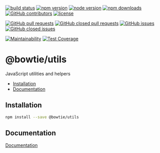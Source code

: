 [![build status](https://img.shields.io/travis/bowtie-co/node-utils.svg?style=flat-square)](https://travis-ci.org/bowtie-co/node-utils)
[![npm version](https://img.shields.io/npm/v/@bowtie/utils.svg?style=flat-square)](https://www.npmjs.com/package/@bowtie/utils)
[![node version](https://img.shields.io/node/v/@bowtie/utils.svg?style=flat-square)](https://nodejs.org)
[![npm downloads](https://img.shields.io/npm/dt/@bowtie/utils.svg?style=flat-square)](https://www.npmjs.com/package/@bowtie/utils)
[![GitHub contributors](https://img.shields.io/github/contributors/bowtie-co/node-utils.svg?style=flat-square)](https://github.com/bowtie-co/node-utils/graphs/contributors)
[![license](https://img.shields.io/npm/l/@bowtie/utils.svg?style=flat-square)](https://github.com/bowtie-co/node-utils/blob/master/LICENSE)

[![GitHub pull requests](https://img.shields.io/github/issues-pr/bowtie-co/node-utils.svg?style=flat-square)](https://github.com/bowtie-co/node-utils/pulls)
[![GitHub closed pull requests](https://img.shields.io/github/issues-pr-closed/bowtie-co/node-utils.svg?style=flat-square)](https://github.com/bowtie-co/node-utils/pulls?utf8=%E2%9C%93&q=is%3Apr+is%3Aclosed+)
[![GitHub issues](https://img.shields.io/github/issues/bowtie-co/node-utils.svg?style=flat-square)](https://github.com/bowtie-co/node-utils/issues)
[![GitHub closed issues](https://img.shields.io/github/issues-closed/bowtie-co/node-utils.svg?style=flat-square)](https://github.com/bowtie-co/node-utils/issues?utf8=%E2%9C%93&q=is%3Aissue+is%3Aclosed+)

[![Maintainability](https://api.codeclimate.com/v1/badges/45fbac41cbd29072bcc1/maintainability)](https://codeclimate.com/github/bowtie-co/node-utils/maintainability)
[![Test Coverage](https://api.codeclimate.com/v1/badges/45fbac41cbd29072bcc1/test_coverage)](https://codeclimate.com/github/bowtie-co/node-utils/test_coverage)

# @bowtie/utils
JavaScript utilities and helpers

- [Installation](#installation)
- [Documentation](#documentation)

## Installation

```bash
npm install --save @bowtie/utils
```

## Documentation

[Documentation](https://bowtie-co.github.io/node-utils)
